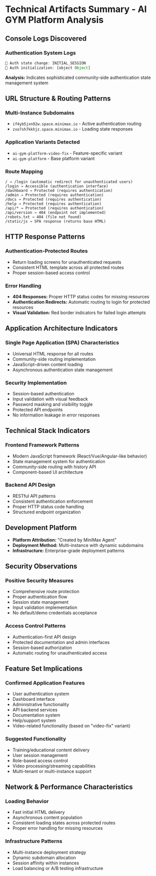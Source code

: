 # Technical Artifacts Summary - AI GYM Platform Analysis

## Console Logs Discovered

### Authentication System Logs
```javascript
🔄 Auth state change: INITIAL_SESSION 
🔐 Auth initialization: [object Object]
```
**Analysis:** Indicates sophisticated community-side authentication state management system

## URL Structure & Routing Patterns

### Multi-Instance Subdomains
- `if4yb5jxn92w.space.minimax.io` - Active authentication routing
- `zxo7sh7kkhjz.space.minimax.io` - Loading state responses

### Application Variants Detected
- `ai-gym-platform-video-fix` - Feature-specific variant
- `ai-gym-platform` - Base platform variant

### Route Mapping
```
/ → /login (automatic redirect for unauthenticated users)
/login → Accessible (authentication interface)
/dashboard → Protected (requires authentication)
/admin → Protected (requires authentication) 
/docs → Protected (requires authentication)
/help → Protected (requires authentication)
/api/* → Protected (requires authentication)
/api/version → 404 (endpoint not implemented)
/robots.txt → 404 (file not found)
/static/js → SPA response (returns base HTML)
```

## HTTP Response Patterns

### Authentication-Protected Routes
- Return loading screens for unauthenticated requests
- Consistent HTML template across all protected routes
- Proper session-based access control

### Error Handling
- **404 Responses:** Proper HTTP status codes for missing resources
- **Authentication Redirects:** Automatic routing to login for protected resources
- **Visual Validation:** Red border indicators for failed login attempts

## Application Architecture Indicators

### Single Page Application (SPA) Characteristics
- Universal HTML response for all routes
- Community-side routing implementation
- JavaScript-driven content loading
- Asynchronous authentication state management

### Security Implementation
- Session-based authentication
- Input validation with visual feedback
- Password masking and visibility toggle
- Protected API endpoints
- No information leakage in error responses

## Technical Stack Indicators

### Frontend Framework Patterns
- Modern JavaScript framework (React/Vue/Angular-like behavior)
- State management system for authentication
- Community-side routing with history API
- Component-based UI architecture

### Backend API Design
- RESTful API patterns
- Consistent authentication enforcement
- Proper HTTP status code handling
- Structured endpoint organization

## Development Platform
- **Platform Attribution:** "Created by MiniMax Agent"
- **Deployment Method:** Multi-instance with dynamic subdomains
- **Infrastructure:** Enterprise-grade deployment patterns

## Security Observations

### Positive Security Measures
- Comprehensive route protection
- Proper authentication flow
- Session state management
- Input validation implementation
- No default/demo credentials acceptance

### Access Control Patterns
- Authentication-first API design
- Protected documentation and admin interfaces
- Session-based authorization
- Automatic routing for unauthenticated access

## Feature Set Implications

### Confirmed Application Features
- User authentication system
- Dashboard interface
- Administrative functionality
- API backend services
- Documentation system
- Help/support system
- Video-related functionality (based on "video-fix" variant)

### Suggested Functionality
- Training/educational content delivery
- User session management
- Role-based access control
- Video processing/streaming capabilities
- Multi-tenant or multi-instance support

## Network & Performance Characteristics

### Loading Behavior
- Fast initial HTML delivery
- Asynchronous content population
- Consistent loading states across protected routes
- Proper error handling for missing resources

### Infrastructure Patterns
- Multi-instance deployment strategy
- Dynamic subdomain allocation
- Session affinity within instances
- Load balancing or A/B testing infrastructure
